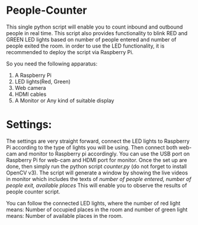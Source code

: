 # People-Counter
This single python script will enable you to count inbound and outbound people in real time.
This script also provides functionality to blink RED and GREEN LED lights based on number of people entered and number of people exited the room.
in order to use the LED functionality, it is recommended to deploy the script via Raspberry Pi.

So you need the following apparatus:
1. A Raspberry Pi
2. LED lights(Red, Green)
3. Web camera
4. HDMI cables
5. A Monitor or Any kind of suitable display

# Settings:
The settings are very straight forward, connect the LED lights to Raspberry Pi according to the type of lights you will be using. 
Then connect both web-cam and monitor to Raspberry pi accordingly. You can use the USB port on Raspberry Pi for web-cam and HDMI port for monitor.
Once the set up are done, then simply run the python script *counter.py* (do not forget to install OpenCV v3).
The script will generate a window by showing the live videos in monitor which includes the texts of *number of people entered, number of people exit, available places*
This will enable you to observe the results of people counter script. 

You can follow the connected LED lights, where the number of red light means: Number of occupied places in the room
and number of green light means: Number of available places in the room.
